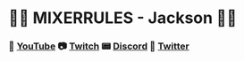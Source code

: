  # 👨‍💻	MIXERRULES - Jackson :man_mechanic:
### :movie_camera: [YouTube](www.youtube.com/mixerdagamer) :camera: [Twitch](https://twitch.tv/MIXERRULES) :pager: [Discord](https://discord.gg/rHVt5NBrV6) :iphone: [Twitter](https://twitter.com/MIXERRULES)
